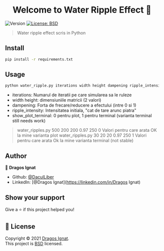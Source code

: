 <h1 align="center">Welcome to Water Ripple Effect 👋</h1>
<p>
  <img alt="Version" src="https://img.shields.io/badge/version-1.0-blue.svg?cacheSeconds=2592000" />
  <a href="https://opensource.org/licenses/BSD-3-Clause" target="_blank">
    <img alt="License: BSD" src="https://img.shields.io/badge/License-BSD-yellow.svg" />
  </a>
</p>

> Water ripple effect scris in Python

## Install

```sh
pip install -r requirements.txt
```

## Usage

```sh
python water_ripple.py iterations width height dampening ripple_intensity show_plot_terminal
```
- iterations: Numarul de iteratii pe care simularea sa le ruleze
- width height: dimensiuniile matricii (2 valori)
- dampening: Forta de frecare/reducere a efectului (intre 0 si 1)
- ripple_intensity: Intensitatea initiala, "cat de tare arunc piatra"
- show_plot_terminal: 0 pentru plot, 1 pentru terminal (varianta terminal still needs work)

> water_ripples.py 500 200 200 0.97 250 0 Valori pentru care arata OK la mine varianta plot
> water_ripples.py 30 20 20 0.97 250 1 Valori pentru care arata Ok la mine varianta terminal (not stable)

## Author

👤 **Dragos Ignat**

* Github: [@DaculLiber](https://github.com/DaculLiber)
* LinkedIn: [@Dragos Ignat](https://linkedin.com/in/Dragos Ignat)

## Show your support

Give a ⭐️ if this project helped you!

## 📝 License

Copyright © 2021 [Dragos Ignat](https://github.com/DaculLiber).<br />
This project is [BSD](https://opensource.org/licenses/BSD-3-Clause) licensed.


